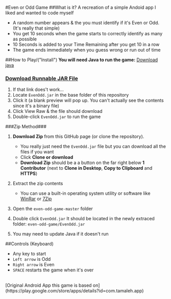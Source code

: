 #Even or Odd Game
##What is it?
A recreation of a simple Andoid app I liked and wanted to code myself

- A random number appears & the you must identify if it's Even or Odd. (It's really that simple)
- You get 10 seconds when the game starts to correctly identify as many as possible
- 10 Seconds is added to your Time Remaining after you get 10 in a row
- The game ends immediately when you guess wrong or run out of time

##How to Play/("Install")
**You will need Java to run the game:** [Download java](https://java.com/en/download/)

### **[Download Runnable JAR File](https://github.com/SleekPanther/even-odd-game/blob/master/EvenOdd.jar?raw=true)** ###
1. If that link does't work...
2. Locate `EvenOdd.jar` in the base folder of this repository
3. Click it (a blank preview will pop up. You can't actually see the contents since it's a binary file)
4. Click View Raw & the file should download
5. Double-click `EvenOdd.jar` to run the game

###Zip Method###
1. **Download Zip** from this GitHub page (or clone the repository).
    * You really just need the `EvenOdd.jar` file but you can download all the files if you want
    * Click  **Clone or download**
    * **Download Zip** should be a a button on the far right below **1 Contributor** (next to **Clone in Desktop**, **Copy to Clipboard** and **HTTPS**)
    
1. Extract the zip contents
    * You can use a  built-in operating system utility or software like [WinRar](http://www.rarlab.com/download.htm) or [7Zip](http://www.7-zip.org/download.html)
    
3. Open the `even-odd-game-master` folder
4. Double click `EvenOdd.jar` It should be located in the newly extraced folder: `even-odd-game/EvenOdd.jar`
5. You may need to update Java if it doesn't run

##Controls (Keyboard)
- Any key to start
- `Left arrow` is Odd
- `Right arrow` is Even
- `SPACE` restarts the game when it's over

<br>
[Original Android App this game is based on](https://play.google.com/store/apps/details?id=com.tamaleh.app)